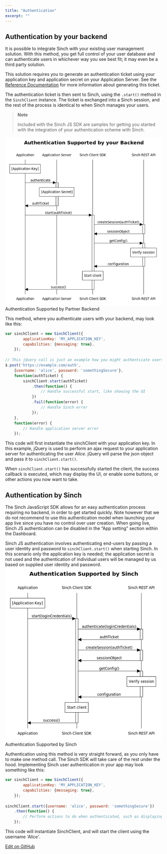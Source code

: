 ```yaml
---
title: "Authentication"
excerpt: ""
---
```

## Authentication by your backend

It is possible to integrate Sinch with your existing user management solution. With this method, you get full control of your user database and can authenticate users in whichever way you see best fit; it may even be a third party solution.

This solution requires you to generate an authentication ticket using your application key and application secret on your Application Server. See the [Reference Documentation](http://www.sinch.com/docs/javascript/reference/) for more information about generating this ticket.

The authentication ticket is then sent to Sinch, using the `.start()` method in the `SinchClient` instance. The ticket is exchanged into a Sinch session, and the rest of the process is identical to when Sinch manages your users.

> **Note**    
>
> Included with the Sinch JS SDK are samples for getting you started with the integration of your authentication scheme with Sinch.


![authentication_papi_partner.png](images/d4a29ad-authentication_papi_partner.png)
Authentication Supported by Partner
Backend

This method, where you authenticate users with your backend, may look like this:
```javascript
var sinchClient = new SinchClient({
        applicationKey: 'MY_APPLICATION_KEY',
        capabilities: {messaging: true},
    });

// This jQuery call is just an example how you might authenticate users and pass the ticket to Sinch.
$.post('https://example.com/auth',
    {username: 'alice', password: 'somethingSecure'},
    function(authTicket) {
        sinchClient.start(authTicket)
            .then(function() {
                // Handle successful start, like showing the UI
            })
            .fail(function(error) {
                // Handle Sinch error
            });
    }, 
    function(error) {
        // Handle application server error
    });
```


This code will first instantiate the sinchClient with your application key. In this example, jQuery is used to perform an ajax request to your application server for authenticating the user *Alice*. jQuery will parse the json object and pass it to `sinchClient.start()`.

When `sinchClient.start()` has successfully started the client, the success callback is executed, which may display the UI, or enable some buttons, or other actions you now want to take.

## Authentication by Sinch

The Sinch JavaScript SDK allows for an easy authentication process requiring no backend, in order to get started quickly. Note however that we do not recommend to use this authentication model when launching your app live since you have no control over user creation. When going live, Sinch JS authentication can be disabled in the “App setting” section within the Dashboard.

Sinch JS authentication involves authenticating end-users by passing a user identity and password to `sinchClient.start()` when starting Sinch. In this scenario only the application key is needed; the application secret is not used and the authentication of individual users will be managed by us based on supplied user identity and password.
![authentication_papi_sinch.png](images/d8619f6-authentication_papi_sinch.png)
Authentication Supported by
Sinch

Authentication using this method is very straight forward, as you only have to make one method call. The Sinch SDK will take care of the rest under the hood. Implementing Sinch user authentication in your app may look something like this:
```javascript
var sinchClient = new SinchClient({
        applicationKey: 'MY_APPLICATION_KEY',
        capabilities: {messaging: true},
    });

sinchClient.start({username: 'alice', password: 'somethingSecure'})
    .then(function() {
        // Perform actions to do when authenticated, such as displaying user interface
    });
```


This code will instantiate SinchClient, and will start the client using the username *‘Alice’*.

<a class="edit-on-github" target="_blank" href="https://github.com/sinch/docs/blob/master/docs/voice/voice-for-js/voice-js-authentication.md">Edit on GitHub</a>